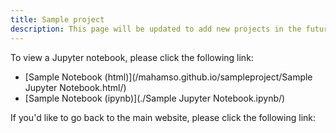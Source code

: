```yaml
---
title: Sample project
description: This page will be updated to add new projects in the future.
---
```


To view a Jupyter notebook, please click the following link:
- [Sample Notebook (html)](/mahamso.github.io/sampleproject/Sample Jupyter Notebook.html/)
- [Sample Notebook (ipynb)](./Sample Jupyter Notebook.ipynb/)

If you'd like to go back to the main website, please click the following link:

